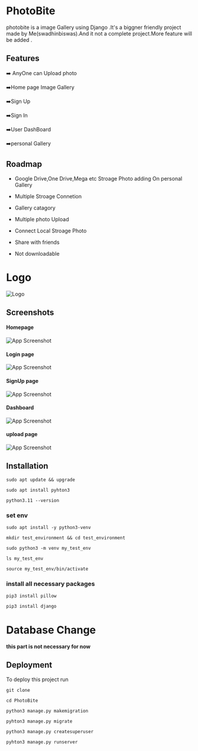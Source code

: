
# PhotoBite

photobite is a image Gallery using Django .It's a biggner friendly project made by Me(swadhinbiswas).And it not a complete project.More feature will be added .

## Features

➡️ AnyOne can Upload photo          

➡️Home page Image Gallery  

➡️Sign Up         

➡️Sign In  

➡️User DashBoard

➡️personal Gallery

## Roadmap

- Google Drive,One Drive,Mega etc Stroage Photo adding On personal Gallery

- Multiple Stroage Connetion 

- Gallery catagory 

- Multiple photo Upload

- Connect Local Stroage Photo

- Share with friends 
- Not downloadable



# Logo

![Logo](https://gitlab.com/pyhub2/assets/-/raw/f3875de550c037dad040c362aacce2d252b9eb61/Screenshot_from_2023-12-09_02-12-11.png)


## Screenshots
#### Homepage
![App Screenshot](https://gitlab.com/pyhub2/assets/-/raw/main/Screenshot_from_2023-12-09_02-19-47.png)

#### Login page

![App Screenshot](https://gitlab.com/pyhub2/assets/-/raw/main/Screenshot_from_2023-12-09_02-29-26.png)


#### SignUp page

![App Screenshot](https://gitlab.com/pyhub2/assets/-/raw/main/Screenshot_from_2023-12-09_02-27-39.png)


#### Dashboard

![App Screenshot](https://gitlab.com/pyhub2/assets/-/raw/main/Screenshot_from_2023-12-09_02-19-47.png)


#### upload page
![App Screenshot](https://gitlab.com/pyhub2/assets/-/raw/main/Screenshot_from_2023-12-09_02-23-32.png)

## Installation

```
sudo apt update && upgrade
```
```
sudo apt install pyhton3
```
```
python3.11 --version
```
### set env
```
sudo apt install -y python3-venv

mkdir test_environment && cd test_environment

sudo python3 -m venv my_test_env

ls my_test_env

source my_test_env/bin/activate

```
### install all necessary packages 

```
pip3 install pillow

pip3 install django

```

# Database Change 

#### this part is not necessary for now 
## Deployment

To deploy this project run

```
git clone 

cd PhotoBite

python3 manage.py makemigration

pyhton3 manage.py migrate

python3 manage.py createsuperuser

pyhton3 manage.py runserver

```


